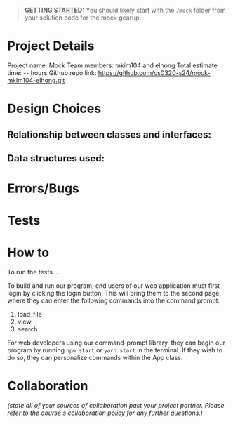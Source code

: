 > **GETTING STARTED:** You should likely start with the `/mock` folder from your solution code for the mock gearup.

# Project Details
Project name: Mock
Team members: mkim104 and elhong
Total estimate time: -- hours
Github repo link: https://github.com/cs0320-s24/mock-mkim104-elhong.git

# Design Choices
## Relationship between classes and interfaces:

## Data structures used:

# Errors/Bugs

# Tests

# How to
To run the tests...

To build and run our program, end users of our web application must first login by clicking the login button. This will bring them to the second page, where they can enter the following commands into the command prompt:
1. load_file <csv-file-path>
2. view
3. search <column> <value>

For web developers using our command-prompt library, they can begin our program by running `npm start` or `yarn start` in the terminal. If they wish to do so, they can personalize commands within the App class.

# Collaboration
*(state all of your sources of collaboration past your project partner. Please refer to the course's collaboration policy for any further questions.)*
